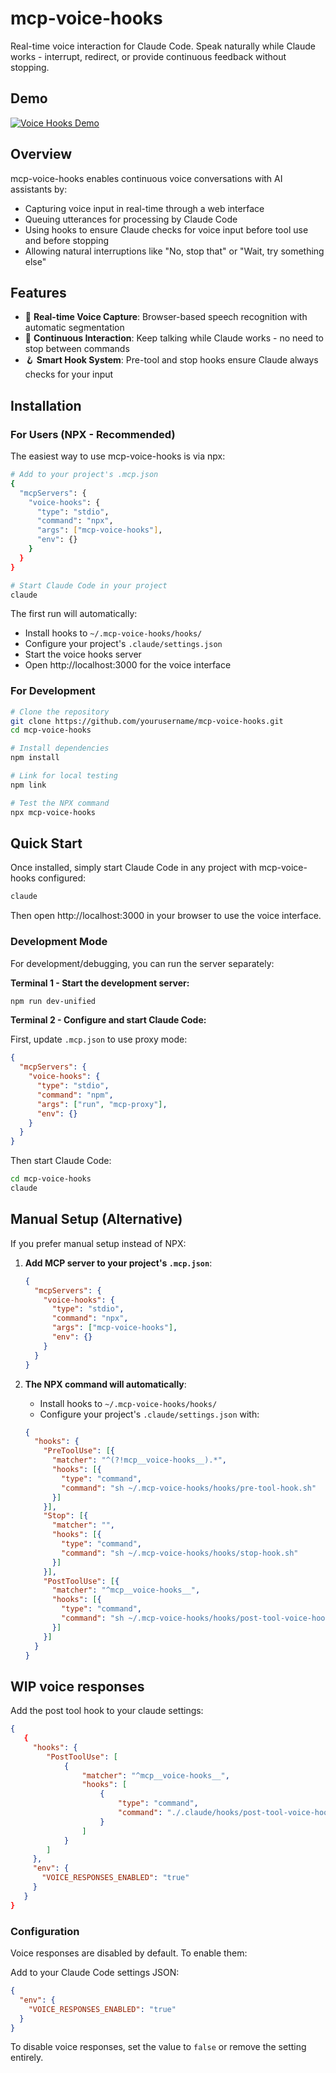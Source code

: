 # mcp-voice-hooks

Real-time voice interaction for Claude Code. Speak naturally while Claude works - interrupt, redirect, or provide continuous feedback without stopping.

## Demo

[![Voice Hooks Demo](https://img.youtube.com/vi/KpkxvJ65gbM/0.jpg)](https://youtu.be/KpkxvJ65gbM)

## Overview

mcp-voice-hooks enables continuous voice conversations with AI assistants by:

- Capturing voice input in real-time through a web interface
- Queuing utterances for processing by Claude Code
- Using hooks to ensure Claude checks for voice input before tool use and before stopping
- Allowing natural interruptions like "No, stop that" or "Wait, try something else"

## Features

- 🎤 **Real-time Voice Capture**: Browser-based speech recognition with automatic segmentation
- 🔄 **Continuous Interaction**: Keep talking while Claude works - no need to stop between commands
- 🪝 **Smart Hook System**: Pre-tool and stop hooks ensure Claude always checks for your input

## Installation

### For Users (NPX - Recommended)

The easiest way to use mcp-voice-hooks is via npx:

```bash
# Add to your project's .mcp.json
{
  "mcpServers": {
    "voice-hooks": {
      "type": "stdio", 
      "command": "npx",
      "args": ["mcp-voice-hooks"],
      "env": {}
    }
  }
}

# Start Claude Code in your project
claude
```

The first run will automatically:
- Install hooks to `~/.mcp-voice-hooks/hooks/`
- Configure your project's `.claude/settings.json`
- Start the voice hooks server
- Open http://localhost:3000 for the voice interface

### For Development

```bash
# Clone the repository
git clone https://github.com/yourusername/mcp-voice-hooks.git
cd mcp-voice-hooks

# Install dependencies
npm install

# Link for local testing
npm link

# Test the NPX command
npx mcp-voice-hooks
```

## Quick Start

Once installed, simply start Claude Code in any project with mcp-voice-hooks configured:

```bash
claude
```

Then open http://localhost:3000 in your browser to use the voice interface.

### Development Mode

For development/debugging, you can run the server separately:

**Terminal 1 - Start the development server:**

```bash
npm run dev-unified
```

**Terminal 2 - Configure and start Claude Code:**

First, update `.mcp.json` to use proxy mode:

```json
{
  "mcpServers": {
    "voice-hooks": {
      "type": "stdio",
      "command": "npm",
      "args": ["run", "mcp-proxy"],
      "env": {}
    }
  }
}
```

Then start Claude Code:

```bash
cd mcp-voice-hooks
claude
```

## Manual Setup (Alternative)

If you prefer manual setup instead of NPX:

1. **Add MCP server to your project's `.mcp.json`**:

   ```json
   {
     "mcpServers": {
       "voice-hooks": {
         "type": "stdio",
         "command": "npx",
         "args": ["mcp-voice-hooks"],
         "env": {}
       }
     }
   }
   ```

2. **The NPX command will automatically**:
   - Install hooks to `~/.mcp-voice-hooks/hooks/`
   - Configure your project's `.claude/settings.json` with:

   ```json
   {
     "hooks": {
       "PreToolUse": [{
         "matcher": "^(?!mcp__voice-hooks__).*",
         "hooks": [{
           "type": "command",
           "command": "sh ~/.mcp-voice-hooks/hooks/pre-tool-hook.sh"
         }]
       }],
       "Stop": [{
         "matcher": "",
         "hooks": [{
           "type": "command",
           "command": "sh ~/.mcp-voice-hooks/hooks/stop-hook.sh"
         }]
       }],
       "PostToolUse": [{
         "matcher": "^mcp__voice-hooks__",
         "hooks": [{
           "type": "command", 
           "command": "sh ~/.mcp-voice-hooks/hooks/post-tool-voice-hook.sh"
         }]
       }]
     }
   }
   ```

## WIP voice responses

Add the post tool hook to your claude settings:

```json
{
   {
     "hooks": {
        "PostToolUse": [
            {
                "matcher": "^mcp__voice-hooks__",
                "hooks": [
                    {
                        "type": "command",
                        "command": "./.claude/hooks/post-tool-voice-hook.sh"
                    }
                ]
            }
        ]
     },
     "env": {
       "VOICE_RESPONSES_ENABLED": "true"
     }
   }
}
```

### Configuration

Voice responses are disabled by default. To enable them:

Add to your Claude Code settings JSON:

```json
{
  "env": {
    "VOICE_RESPONSES_ENABLED": "true"
  }
}
```

To disable voice responses, set the value to `false` or remove the setting entirely.
